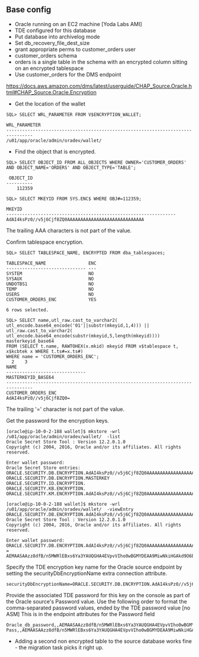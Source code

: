 ## Base config
- Oracle running on an EC2 machine [Yoda Labs AMI]
- TDE configured for this database
- Put database into archivelog mode
- Set db_recovery_file_dest_size
- grant appropriate perms to customer_orders user
- customer_orders schema
- orders is a single table in the schema with an encrypted column sitting on an encrypted tablespace
- Use customer_orders for the DMS endpoint

https://docs.aws.amazon.com/dms/latest/userguide/CHAP_Source.Oracle.html#CHAP_Source.Oracle.Encryption
- Get the location of the wallet
```
SQL> SELECT WRL_PARAMETER FROM V$ENCRYPTION_WALLET;

WRL_PARAMETER
--------------------------------------------------------------------------------
/u01/app/oracle/admin/oradev/wallet/
```
- Find the object that is encrypted.
```
SQL> SELECT OBJECT_ID FROM ALL_OBJECTS WHERE OWNER='CUSTOMER_ORDERS' AND OBJECT_NAME='ORDERS' AND OBJECT_TYPE='TABLE';

 OBJECT_ID
----------
    112359

SQL> SELECT MKEYID FROM SYS.ENC$ WHERE OBJ#=112359;

MKEYID
----------------------------------------------------------------
AdAI4ksPz0//v5j6Cjf8ZQ0AAAAAAAAAAAAAAAAAAAAAAAAAAAAA
```
The trailing AAA characters is not part of the value.

Confirm tablespace encryption.
```
SQL> SELECT TABLESPACE_NAME, ENCRYPTED FROM dba_tablespaces;

TABLESPACE_NAME                ENC
------------------------------ ---
SYSTEM                         NO
SYSAUX                         NO
UNDOTBS1                       NO
TEMP                           NO
USERS                          NO
CUSTOMER_ORDERS_ENC            YES

6 rows selected.

SQL> SELECT name,utl_raw.cast_to_varchar2( utl_encode.base64_encode('01'||substr(mkeyid,1,4))) || utl_raw.cast_to_varchar2( utl_encode.base64_encode(substr(mkeyid,5,length(mkeyid)))) masterkeyid_base64
FROM (SELECT t.name, RAWTOHEX(x.mkid) mkeyid FROM v$tablespace t, x$kcbtek x WHERE t.ts#=x.ts#)
WHERE name = 'CUSTOMER_ORDERS_ENC';
  2    3
NAME
------------------------------
MASTERKEYID_BASE64
--------------------------------------------------------------------------------
CUSTOMER_ORDERS_ENC
AdAI4ksPz0//v5j6Cjf8ZQ0=
```
The trailing '=' character is not part of the value.

Get the password for the encryption keys.
```
[oracle@ip-10-0-2-188 wallet]$ mkstore -wrl /u01/app/oracle/admin/oradev/wallet/  -list
Oracle Secret Store Tool : Version 12.2.0.1.0
Copyright (c) 2004, 2016, Oracle and/or its affiliates. All rights reserved.

Enter wallet password:
Oracle Secret Store entries:
ORACLE.SECURITY.DB.ENCRYPTION.AdAI4ksPz0//v5j6Cjf8ZQ0AAAAAAAAAAAAAAAAAAAAAAAAAAAAA
ORACLE.SECURITY.DB.ENCRYPTION.MASTERKEY
ORACLE.SECURITY.ID.ENCRYPTION.
ORACLE.SECURITY.KB.ENCRYPTION.
ORACLE.SECURITY.KM.ENCRYPTION.AdAI4ksPz0//v5j6Cjf8ZQ0AAAAAAAAAAAAAAAAAAAAAAAAAAAAA

[oracle@ip-10-0-2-188 wallet]$ mkstore -wrl /u01/app/oracle/admin/oradev/wallet/  -viewEntry ORACLE.SECURITY.DB.ENCRYPTION.AdAI4ksPz0//v5j6Cjf8ZQ0AAAAAAAAAAAAAAAAAAAAAAAAAAAAA
Oracle Secret Store Tool : Version 12.2.0.1.0
Copyright (c) 2004, 2016, Oracle and/or its affiliates. All rights reserved.

Enter wallet password:
ORACLE.SECURITY.DB.ENCRYPTION.AdAI4ksPz0//v5j6Cjf8ZQ0AAAAAAAAAAAAAAAAAAAAAAAAAAAAA = AEMAASAAzz8dfB/n5MWRlEBxs6Ya3YAUQGHA4EVpvVIho0wBGMYDEAA9MiwNkiHGAkd9O6b3yCnhBQcAeHsLBg8DFQ==

```
Specify the TDE encryption key name for the Oracle source endpoint by setting the securityDbEncryptionName extra connection attribute.
```
securityDbEncryptionName=ORACLE.SECURITY.DB.ENCRYPTION.AdAI4ksPz0//v5j6Cjf8ZQ0AAAAAAAAAAAAAAAAAAAAAAAAAAAAA
```

Provide the associated TDE password for this key on the console as part of the Oracle source's Password value. Use the following order to format the comma-separated password values, ended by the TDE password value [no ASM]
This is in the endpoint attributes for the Password field
```
Oracle_db_password,,AEMAASAAzz8dfB/n5MWRlEBxs6Ya3YAUQGHA4EVpvVIho0wBGMYDEAA9MiwNkiHGAkd9O6b3yCnhBQcAeHsLBg8DFQ==
Pass,,AEMAASAAzz8dfB/n5MWRlEBxs6Ya3YAUQGHA4EVpvVIho0wBGMYDEAA9MiwNkiHGAkd9O6b3yCnhBQcAeHsLBg8DFQ==
```

- Adding a second non encrypted table to the source database works fine - the migration task picks it right up.
